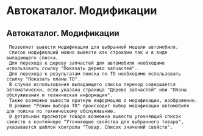 ﻿---
description: 2.4.7
---
# Автокаталог. Модификации
## Автокаталог. Модификации
     Позволяет вывести модификации для выбранной модели автомобиля. 
     Список модификаций можно вывести как строками так и в виде выпадающего списка.
     Для перехода к дереву запчастей для автомобиля необходимо использовать ссылку "Показать дерево запчастей".
     Для перехода к результатам поиска по ТО необходимо использовать ссылку "Показать планы ТО".
     В случае использования выпадающего списка переход совершается автоматически, если указана страница "Дерево запчастей" или "Планы обслуживания и техническая информация".
     Также возможно вывести краткую информацию о модификации, изображение.
     В режиме "Режим выбора ТО" происходит выбор модификации автомобиля для поиска по техническому обслуживанию.
     В детальном просмотре товара возможно вывести уточняющий список свойств в контейнере "Уточняющие свойства для выбранного товара", указывается шаблон контрола "Товар. Список значений свойств".
